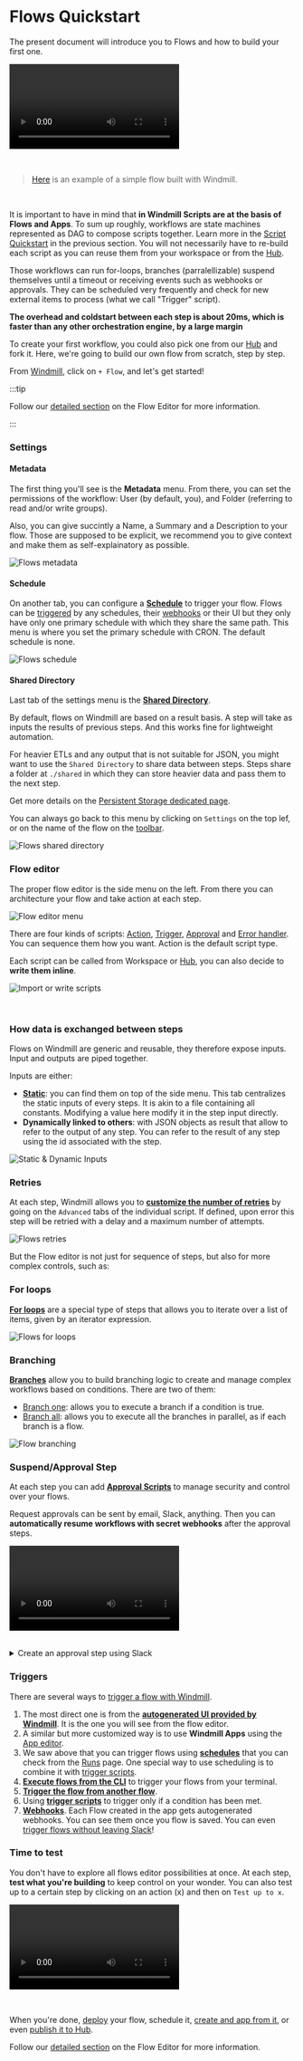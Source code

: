 # Flows Quickstart

The present document will introduce you to Flows and how to build your first one.

<video
    className="border-2 rounded-xl object-cover w-full h-full dark:border-gray-800"
    autoPlay
    loop
    controls
    id="main-video"
    src="/videos/flows_quickstart_example.mp4"
/>

<br/>

> [Here](https://hub.windmill.dev/flows/43/) is an example of a simple flow built with Windmill.

<br/>

It is important to have in mind that **in Windmill Scripts are at the basis of Flows and Apps**. To sum up roughly, workflows are state machines represented as DAG to compose scripts together. Learn more in the [Script Quickstart](../0_scripts_quickstart/index.mdx) in the previous section. You will not necessarily have to re-build each script as you can reuse them from your workspace or from the [Hub](https://hub.windmill.dev/).

Those workflows can run for-loops, branches (parralellizable) suspend themselves until a timeout or receiving events such as webhooks or approvals. They can be scheduled very frequently and check for new external items to process (what we call "Trigger" script).

**The overhead and coldstart between each step is about 20ms, which is faster than any other orchestration engine, by a large margin**

To create your first workflow, you could also pick one from our [Hub](https://hub.windmill.dev/flows) and fork it. Here, we're going to build our own flow from scratch, step by step.

From [Windmill](../00_how_to_use_windmill/index.mdx), click on `+ Flow`, and let's get started!

:::tip

Follow our [detailed section](../../flows/1_flow_editor.mdx) on the Flow Editor for more information.

:::

### Settings

#### Metadata

The first thing you'll see is the **Metadata** menu. From there, you can set the permissions of the workflow: User (by default, you), and Folder (referring to read and/or write groups).

Also, you can give succintly a Name, a Summary and a Description to your flow. Those are supposed to be explicit, we recommend you to give context and make them as self-explainatory as possible.

![Flows metadata](./flows_metadata.png.webp)

#### Schedule

On another tab, you can configure a **[Schedule](../../core_concepts/1_scheduling/index.md)** to trigger your flow. Flows can be [triggered](../9_trigger_flows/index.md) by any schedules, their [webhooks](../../core_concepts/4_webhooks/index.md) or their UI but they only have only one primary schedule with which they share the same path. This menu is where you set the primary schedule with CRON. The default schedule is none.

![Flows schedule](./flows_schedule.png.webp)

#### Shared Directory

Last tab of the settings menu is the **[Shared Directory](../../flows/3_editor_components.mdx#shared-directory)**.

By default, flows on Windmill are based on a result basis. A step will take as inputs the results of previous steps. And this works fine for lightweight automation.

For heavier ETLs and any output that is not suitable for JSON, you might want to use the `Shared Directory` to share data between steps. Steps share a folder at `./shared` in which they can store heavier data and pass them to the next step.

Get more details on the [Persistent Storage dedicated page](../../core_concepts/11_persistent_storage/index.md).

You can always go back to this menu by clicking on `Settings` on the top lef, or on the name of the flow on the [toolbar](../../flows/3_editor_components.mdx#toolbar).

![Flows shared directory](./flows_shared_directory.png.webp)

### Flow editor

The proper flow editor is the side menu on the left. From there you can architecture your flow and take action at each step.

![Flow editor menu](./flow_editor_menu.png.webp)

There are four kinds of scripts: [Action](../../flows/3_editor_components.mdx#flow-actions), [Trigger](../../flows/10_flow_trigger.md), [Approval](../../flows/11_flow_approval.md) and [Error handler](../../flows/7_flow_error_handler.md). You can sequence them how you want. Action is the default script type.

Each script can be called from Workspace or [Hub](https://hub.windmill.dev/), you can also decide to **write them inline**.

![Import or write scripts](./import_or_write_scripts.png.webp)

<br/>

### How data is exchanged between steps

Flows on Windmill are generic and reusable, they therefore expose inputs. Input and outputs are piped together.

Inputs are either:

- **[Static](../../flows/3_editor_components.mdx#static-inputs)**: you can find them on top of the side menu. This tab centralizes the static inputs of every steps. It is akin to a file containing all constants. Modifying a value here modify it in the step input directly.
- **Dynamically linked to others**: with JSON objects as result that allow to refer to the output of any step. You can refer to the result of any step using the id associated with the step.

![Static & Dynamic Inputs](./static_and_dynamic_inputs.png.webp)

### Retries

At each step, Windmill allows you to **[customize the number of retries](../../flows/14_retries.md)** by going on the `Advanced` tabs of the individual script. If defined, upon error this step will be retried with a delay and a maximum number of attempts.

![Flows retries](./flows_retries.png.webp)

But the Flow editor is not just for sequence of steps, but also for more complex controls, such as:

### For loops

**[For loops](../../flows/12_flow_loops.md)** are a special type of steps that allows you to iterate over a list of items, given by an iterator expression.

![Flows for loops](./for_loops.png.webp)

### Branching

**[Branches](../../flows/13_flow_branches.md)** allow you to build branching logic to create and manage complex workflows based on conditions. There are two of them:

- [Branch one](../../flows/13_flow_branches.md#branch-one): allows you to execute a branch if a condition is true.
- [Branch all](../../flows/13_flow_branches.md#branch-all): allows you to execute all the branches in parallel, as if each branch is a flow.

![Flow branching](flow_branches.png.webp)

### Suspend/Approval Step

At each step you can add **[Approval Scripts](../../flows/11_flow_approval.md)** to manage security and control over your flows.

Request approvals can be sent by email, Slack, anything. Then you can **automatically resume workflows with secret webhooks** after the approval steps.

<video
    className="border-2 rounded-xl object-cover w-full h-full dark:border-gray-800"
    autoPlay
    controls
    id="main-video"
    src="/videos/flow-approval.mp4"
/>

<br/>

<details>
  <summary>Create an approval step using Slack</summary>

On the `+` button, chose `Approval (Script)`. Pick "[Ask channel for approval (slack)](https://hub.windmill.dev/scripts/slack/1503/)" from Hub scripts. Configure it from the `Step Input` tab.
![Flows approval 1](./flow_approval_1.png.webp)

<br />

Run (or test) flow and receive approval request.
![Flows approval 2](./flow_approval_2.png.webp)

<br />

Approve.
![Flows approval 3](./flow_approval_3.png.webp)

<br />

Workflow will be automatically resumed.
![Flows approval 4](./flow_approval_4.png.webp)

</details>

### Triggers

There are several ways to [trigger a flow with Windmill](../9_trigger_flows/index.md).

1. The most direct one is from the **[autogenerated UI provided by Windmill](../../core_concepts/6_auto_generated_uis/index.md)**. It is the one you will see from the flow editor.
2. A similar but more customized way is to use **Windmill Apps** using the [App editor](../7_apps_quickstart/index.mdx).
3. We saw above that you can trigger flows using **[schedules](../../core_concepts/1_scheduling/index.md)** that you can check from the [Runs](../../core_concepts/5_monitor_past_and_future_runs/index.mdx) page. One special way to use scheduling is to combine it with [trigger scripts](../../flows/10_flow_trigger.md).
4. **[Execute flows from the CLI](../../advanced/3_cli/index.mdx)** to trigger your flows from your terminal.
5. **[Trigger the flow from another flow](../9_trigger_flows/index.md#trigger-a-flow-from-another-flow)**.
6. Using **[trigger scripts](../../flows/10_flow_trigger.md)** to trigger only if a condition has been met.
7. **[Webhooks](../../core_concepts/4_webhooks/index.md)**. Each Flow created in the app gets autogenerated webhooks. You can see them once you flow is saved. You can even [trigger flows without leaving Slack](/blog/handler-slack-commands)!

### Time to test

You don't have to explore all flows editor possibilities at once. At each step, **test what you're building** to keep control on your wonder. You can also test up to a certain step by clicking on an action (x) and then on `Test up to x`.

<video
    className="border-2 rounded-xl object-cover w-full h-full dark:border-gray-800"
    autoPlay
    controls
    id="main-video"
    src="/videos/test_flow.mp4"
/>

<br/>

When you're done, [deploy](../../core_concepts/0_draft_and_deploy/index.mdx) your flow, schedule it, [create and app from it](../../core_concepts/6_auto_generated_uis/index.md#automatically-generated-apps), or even [publish it to Hub](../../misc/1_share_on_hub/index.md).

Follow our [detailed section](../../flows/1_flow_editor.mdx) on the Flow Editor for more information.
